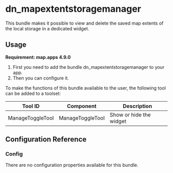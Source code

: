 # dn_mapextentstoragemanager
This bundle makes it possible to view and delete the saved map extents of the local storage in a dedicated widget.

## Usage
**Requirement: map.apps 4.9.0**

1. First you need to add the bundle dn_mapextentstoragemanager to your app.
2. Then you can configure it.

To make the functions of this bundle available to the user, the following tool can be added to a toolset:

| Tool ID          | Component        | Description                       |
|------------------|------------------|-----------------------------------|
| ManageToggleTool | ManageToggleTool | Show or hide the widget |

## Configuration Reference

### Config

There are no configuration properties available for this bundle.
